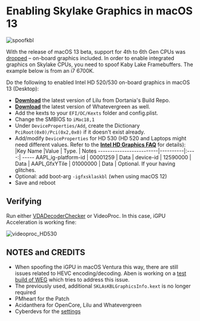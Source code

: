 # Enabling Skylake Graphics in macOS 13
![spoofkbl](https://user-images.githubusercontent.com/76865553/174740275-9bb63d0c-f8f1-4dde-ab52-a101334b9def.png)

With the release of macOS 13 beta, support for 4th to 6th Gen CPUs was [dropped](https://github.com/dortania/OpenCore-Legacy-Patcher/issues/998) – on-board graphics included. In order to enable integrated graphics on Skylake CPUs, you need to spoof Kaby Lake Framebuffers. The example below is from an i7 6700K.

Do the following to enabled Intel HD 520/530 on-board graphics in macOS 13 (Desktop): 

- [**Download**](https://dortania.github.io/builds/?product=Lilu&viewall=true) the latest version of Lilu from Dortania's Build Repo.
- [**Download**](https://dortania.github.io/builds/?product=WhateverGreen&viewall=true) the latest version of Whatevergreen as well.
- Add the kexts to your `EFI/OC/Kexts` folder and config.plist.
- Change the SMBIOS to `iMac18,1`
- Under `DeviceProperties/Add`, create the Dictionary `PciRoot(0x0)/Pci(0x2,0x0)` if it doesn't exist already.
- Add/modify `DeviceProperties` for HD 530 (HD 520 and Laptops might need different values. Refer to the [**Intel HD Graphics FAQ**](https://github.com/acidanthera/WhateverGreen/blob/master/Manual/FAQ.IntelHD.en.md) for details):
	|Key Name                |Value     | Type. | Notes
	-------------------------|----------|:----:| -----
	AAPL,ig-platform-id      | 00001259 | Data | 
	device-id                | 12590000 | Data |
	AAPL,GfxYTile            | 01000000 | Data | Optional. If your having glitches.
- Optional: add boot-arg `-igfxsklaskbl` (when using macOS 12)
- Save and reboot

## Verifying
Run either [VDADecoderChecker](https://i.applelife.ru/2019/05/451893_10.12_VDADecoderChecker.zip) or VideoProc. In this case, iGPU Acceleration is working fine:

![videoproc_HD530](https://user-images.githubusercontent.com/76865553/174106261-050c342d-66f9-4f98-b63c-c4bbea3f7f28.png)

## NOTES and CREDITS
- When spoofing the iGPU in macOS Ventura this way, there are still issues related to HEVC encoding/decoding. Aben is working on a [test build of WEG](https://github.com/abenraj/WhateverGreen/tree/SKL-HEVC-test) which tries to address this issue.
- The previously used, additional `SKLAsKBLGraphicsInfo.kext` is no longer required
- PMheart for the Patch 
- Acidanthera for OpenCore, Lilu and Whatevergreen
- Cyberdevs for the [settings](https://www.insanelymac.com/forum/topic/351969-pre-release-macos-ventura/?do=findComment&comment=2785675)
